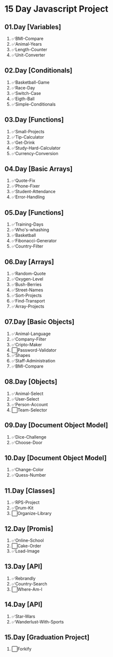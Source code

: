 # 15 Day Javascript Project

## 01.Day [Variables]

1. ✅BMI-Compare
2. ✅Animal-Years
3. ✅Length-Counter
4. ✅Unit-Converter

## 02.Day [Conditionals]

1. ✅Basketball-Game
2. ✅Race-Day
3. ✅Switch-Case
4. ✅Eigth-Ball
5. ✅Simple-Conditionals

## 03.Day [Functions]

1. ✅Small-Projects
2. ✅Tip-Calculator
3. ✅Get-Drink
4. ✅Study-Hard-Calculator
5. ✅Currency-Conversion

## 04.Day [Basic Arrays]

1. ✅Quote-Fix
2. ✅Phone-Fixer
3. ✅Student-Attendance
4. ✅Error-Handling

## 05.Day [Functions]

1. ✅Training-Days
2. ✅Who's-whashing
3. ✅Basketball
4. ✅Fibonacci-Generator
5. ✅Country-Filter

## 06.Day [Arrays]

1. ✅Random-Quote
2. ✅Oxygen-Level
3. ✅Bush-Berries
4. ✅Street-Names
5. ✅Sort-Projects
6. ✅Find-Transport
7. ✅Array-Projects

## 07.Day [Basic Objects]

1. ✅Animal-Language
2. ✅Company-Filter
3. ✅Cripto-Maker
4. ⬜Password-Validator
5. ✅Shapes
6. ✅Staff-Administration
7. ✅BMI-Compare

## 08.Day [Objects]

1. ✅Animal-Select
2. ✅User-Select
3. ✅Person-Account
4. ⬜Team-Selector

## 09.Day [Document Object Model]

1. ✅Dice-Challenge
2. ✅Choose-Door

## 10.Day [Document Object Model]

1. ✅Change-Color
2. ✅Quess-Number

## 11.Day [Classes]

1. ✅RPS-Project
2. ✅Drum-Kit
3. ⬜Organize-Library

## 12.Day [Promis]

1. ✅Online-School
2. ⬜Cake-Order
3. ✅Load-Image

## 13.Day [API]

1. ✅Rebrandly
2. ✅Country-Search
3. ⬜Where-Am-I

## 14.Day [API]

1. ✅Star-Wars
2. ✅Wanderlust-With-Sports

## 15.Day [Graduation Project]

1. ⬜Forkify
